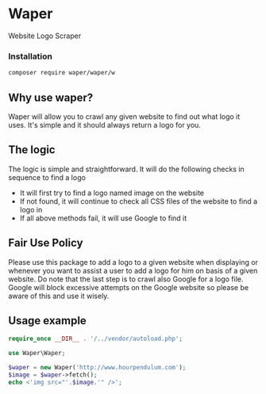 # Waper

Website Logo Scraper

### Installation

```sh
composer require waper/waper/w
```

## Why use waper?

Waper will allow you to crawl any given website to find out what logo it uses. It's simple and it should always return a logo for you.

## The logic

The logic is simple and straightforward. It will do the following checks in sequence to find a logo

- It will first try to find a logo named image on the website
- If not found, it will continue to check all CSS files of the website to find a logo in
- If all above methods fail, it will use Google to find it

## Fair Use Policy

Please use this package to add a logo to a given website when displaying or whenever you want to assist a user to add a logo for him on basis of a given website. Do note that the last step is to crawl also Google for a logo file. Google will block excessive attempts on the Google website so please be aware of this and use it wisely.

## Usage example

```php
require_once __DIR__ . '/../vendor/autoload.php';

use Waper\Waper;

$waper = new Waper('http://www.hourpendulum.com');
$image = $waper->fetch();
echo <'img src="'.$image.'" />';
```